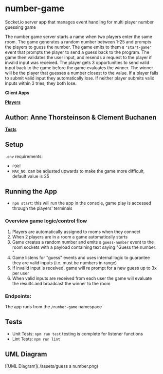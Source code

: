 # number-game
Socket.io server app that manages event handling for multi player number guessing game

The number game server starts a name when two players enter the same room. The game generates a random number between 1-25 and prompts the players to guess the number. The game emits to them a ```"start-game"``` event that prompts the player to send a guess back to the program. The game then validates the user input, and resends a request to the player if invalid input was received. The player gets 3 opportunities to send valid input back to the game before the game evaluates the winner. The winner will be the player that guesses a number closest to the value. If a player fails to submit valid input they automatically lose. If neither player submits valid inputs within 3 tries, they both lose.

**Client Apps**

**[Players](./player)**

## Author: Anne Thorsteinson & Clement Buchanen

**[Tests](https://github.com/AnneThor/number-game/actions)**

## Setup

```.env``` requirements:

- ```PORT```
- ```MAX_NO```: can be adjusted upwards to make the game more difficult, default value is 25

## Running the App

- ```npm start```: this will run the app in the console, game play is accessed through the players' terminals

### Overview game logic/control flow

1. Players are automatically assigned to rooms when they connect
2. When 2 players are in a room a game automatically starts
3. Game creates a random number and emits a ```guess-number``` event to the room sockets with a payload containing text saying "Guess the number: "
4. Game listens for "guess" events and uses internal logic to guarantee they are valid inputs (i.e. must be numbers in range)
5. If invalid input is received, game will re prompt for a new guess up to 3x per user
6. When valid inputs are received from each user the game will evaluate the results and broadcast the winner to the room

### Endpoints:

The app runs from the ```/number-game``` namespace

## Tests

- Unit Tests: ```npm run test``` testing is complete for listener functions
- Lint Tests: ```npm run lint```

## UML Diagram

![UML Diagram](./assets/guess a number.png)
